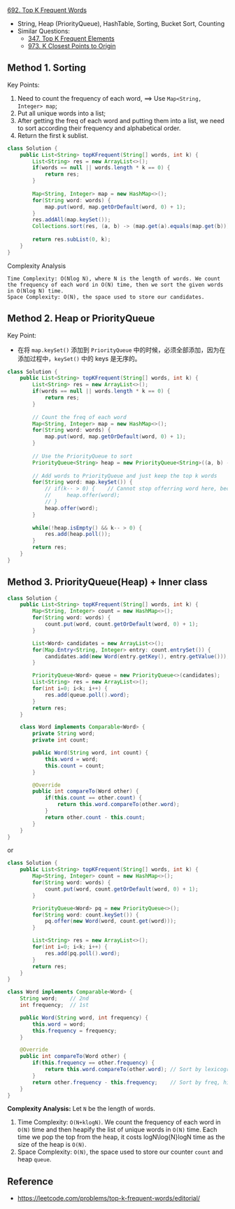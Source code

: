 [692. Top K Frequent Words](https://leetcode.com/problems/top-k-frequent-words/)

* String, Heap (PriorityQueue), HashTable, Sorting, Bucket Sort, Counting
* Similar Questions:
    * [347. Top K Frequent Elements](https://leetcode.com/problems/top-k-frequent-elements/)
    * [973. K Closest Points to Origin](https://leetcode.com/problems/k-closest-points-to-origin/)
    

## Method 1. Sorting 
Key Points:
1. Need to count the frequency of each word, ==> Use `Map<String, Integer> map`;
2. Put all unique words into a list;
3. After getting the freq of each word and putting them into a list, we need to sort according their frequency and alphabetical order.
4. Return the first k sublist.

```java
class Solution {
    public List<String> topKFrequent(String[] words, int k) {
        List<String> res = new ArrayList<>();
        if(words == null || words.length * k == 0) {
            return res;
        }
        
        Map<String, Integer> map = new HashMap<>();
        for(String word: words) {
            map.put(word, map.getOrDefault(word, 0) + 1);
        }
        res.addAll(map.keySet());
        Collections.sort(res, (a, b) -> (map.get(a).equals(map.get(b))) ? a.compareTo(b) : map.get(b) - map.get(a));
        
        return res.subList(0, k);
    }
}
```
Complexity Analysis

    Time Complexity: O(Nlog N), where N is the length of words. We count the frequency of each word in O(N) time, then we sort the given words in O(Nlog N) time.
    Space Complexity: O(N), the space used to store our candidates.


## Method 2. Heap or PriorityQueue
Key Point:
* 在将 `map.keySet()` 添加到 `PriorityQueue` 中的时候，必须全部添加，因为在添加过程中，`keySet()` 中的 keys 是无序的。
```java
class Solution {
    public List<String> topKFrequent(String[] words, int k) {
        List<String> res = new ArrayList<>();
        if(words == null || words.length * k == 0) {
            return res;
        }
        
        // Count the freq of each word
        Map<String, Integer> map = new HashMap<>();
        for(String word: words) {
            map.put(word, map.getOrDefault(word, 0) + 1);
        }
        
        // Use the PriorityQueue to sort
        PriorityQueue<String> heap = new PriorityQueue<String>((a, b) -> (map.get(a).equals(map.get(b))) ? a.compareTo(b) : map.get(b) - map.get(a));
        
        // Add words to PriorityQueue and just keep the top k words
        for(String word: map.keySet()) {
            // if(k-- > 0) {    // Cannot stop offerring word here, because the keys are not in order
            //     heap.offer(word);
            // }
            heap.offer(word);
        }
        
        while(!heap.isEmpty() && k-- > 0) {
            res.add(heap.poll());
        }
        return res;
    }
}
```


## Method 3. PriorityQueue(Heap) + Inner class
```Java
class Solution {
    public List<String> topKFrequent(String[] words, int k) {
        Map<String, Integer> count = new HashMap<>();
        for(String word: words) {
            count.put(word, count.getOrDefault(word, 0) + 1);
        }

        List<Word> candidates = new ArrayList<>();
        for(Map.Entry<String, Integer> entry: count.entrySet()) {
            candidates.add(new Word(entry.getKey(), entry.getValue()));
        }

        PriorityQueue<Word> queue = new PriorityQueue<>(candidates);
        List<String> res = new ArrayList<>();
        for(int i=0; i<k; i++) {
            res.add(queue.poll().word);
        }
        return res;
    }

    class Word implements Comparable<Word> {
        private String word;
        private int count;

        public Word(String word, int count) {
            this.word = word;
            this.count = count;
        }

        @Override
        public int compareTo(Word other) {
            if(this.count == other.count) {
                return this.word.compareTo(other.word);
            }
            return other.count - this.count;
        }
    }
}
```
or
```java
class Solution {
    public List<String> topKFrequent(String[] words, int k) {
        Map<String, Integer> count = new HashMap<>();
        for(String word: words) {
            count.put(word, count.getOrDefault(word, 0) + 1);
        }

        PriorityQueue<Word> pq = new PriorityQueue<>();
        for(String word: count.keySet()) {
            pq.offer(new Word(word, count.get(word)));
        }

        List<String> res = new ArrayList<>();
        for(int i=0; i<k; i++) {
            res.add(pq.poll().word);
        }
        return res;
    }
}

class Word implements Comparable<Word> {
    String word;    // 2nd
    int frequency;  // 1st

    public Word(String word, int frequency) {
        this.word = word;
        this.frequency = frequency;
    }

    @Override
    public int compareTo(Word other) {
        if(this.frequency == other.frequency) {
            return this.word.compareTo(other.word); // Sort by lexicographical order
        }
        return other.frequency - this.frequency;    // Sort by freq, high to low
    }
}
```
**Complexity Analysis:**
Let `N` be the length of words.
1. Time Complexity: `O(N+klog⁡N)`. We count the frequency of each word in `O(N)` time and then heapify the list of unique words in `O(N)` time. Each time we pop the top from the heap, it costs log⁡N\log{N}logN time as the size of the heap is `O(N)`.
2. Space Complexity: `O(N)`, the space used to store our counter `count` and heap `queue`.


## Reference
* https://leetcode.com/problems/top-k-frequent-words/editorial/
